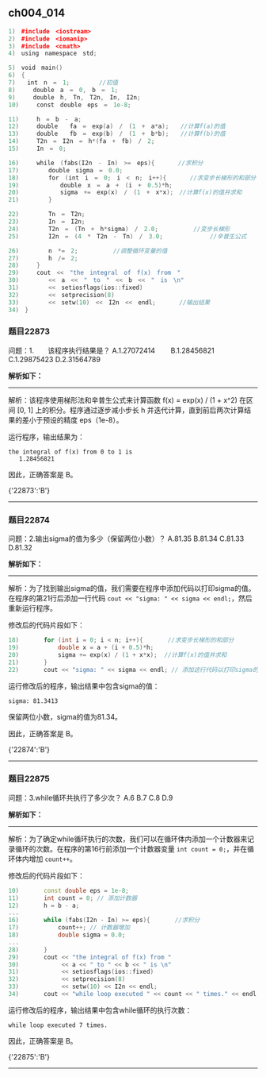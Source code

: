## ch004_014
``` c++
1)　#include　<iostream>
2)　#include　<iomanip>
3)　#include　<cmath>
4)　using　namespace　std;

5)　void　main()
6)　{
7)　　int　n　=　1;　　　　　//初值
8)　　　double　a　=　0,　b　=　1;
9)　　　double　h,　Tn,　T2n,　In,　I2n;
10)　　　const　double　eps　=　1e-8;

11)　　　h　=　b　-　a;
12)　　　double　　fa　=　exp(a)　/　(1　+　a*a);　　//计算f(a)的值
13)　　　double　　fb　=　exp(b)　/　(1　+　b*b);　　//计算f(b)的值
14)　　　T2n　=　I2n　=　h*(fa　+　fb)　/　2;
15)　　　In　=　0;

16)　　　while　(fabs(I2n　-　In)　>=　eps){　　　　//求积分
17)　　　　　double　sigma　=　0.0;
18)　　　　　for　(int　i　=　0;　i　<　n;　i++){　　　　//求变步长梯形的和部分
19)　　　　　　　double　x　=　a　+　(i　+　0.5)*h;
20)　　　　　　　sigma　+=　exp(x)　/　(1　+　x*x);　//计算f(x)的值并求和
21)　　　　　}

22)　　　　　Tn　=　T2n;
23)　　　　　In　=　I2n;
24)　　　　　T2n　=　(Tn　+　h*sigma)　/　2.0;　　　　　　//变步长梯形
25)　　　　　I2n　=　(4　*　T2n　-　Tn)　/　3.0;　　　　　　　　//辛普生公式

26)　　　　　n　*=　2;　　　　　　//调整循环变量的值
27)　　　　　h　/=　2;
28)　　　}
29)　　　cout　<<　"the　integral　of　f(x)　from　"
30)　　　　　<<　a　<<　"　to　"　<<　b　<<　"　is　\n"
31)　　　　　<<　setiosflags(ios::fixed)
32)　　　　　<<　setprecision(8)
33)　　　　　<<　setw(10)　<<　I2n　<<　endl;　　　　//输出结果
34)　}

```
### 题目22873
问题：1.　　该程序执行结果是？
A.1.27072414　　
B.1.28456821
C.1.29875423
D.2.31564789


**解析如下：**

------

解析：该程序使用梯形法和辛普生公式来计算函数 f(x) = exp(x) / (1 + x^2) 在区间 [0, 1] 上的积分。程序通过逐步减小步长 h 并迭代计算，直到前后两次计算结果的差小于预设的精度 eps（1e-8）。

运行程序，输出结果为：
```
the integral of f(x) from 0 to 1 is 
   1.28456821
```

因此，正确答案是 B。

{'22873':'B'}

------

### 题目22874
问题：2.输出sigma的值为多少（保留两位小数）？
A.81.35
B.81.34
C.81.33
D.81.32


**解析如下：**

------

解析：为了找到输出sigma的值，我们需要在程序中添加代码以打印sigma的值。在程序的第21行后添加一行代码 `cout << "sigma: " << sigma << endl;`，然后重新运行程序。

修改后的代码片段如下：
```cpp
18)       for (int i = 0; i < n; i++){       //求变步长梯形的和部分
19)           double x = a + (i + 0.5)*h;
20)           sigma += exp(x) / (1 + x*x);  //计算f(x)的值并求和
21)       }
22)       cout << "sigma: " << sigma << endl; // 添加这行代码以打印sigma的值
```

运行修改后的程序，输出结果中包含sigma的值：
```
sigma: 81.3413
```

保留两位小数，sigma的值为81.34。

因此，正确答案是 B。

{'22874':'B'}

------

### 题目22875
问题：3.while循环共执行了多少次？
A.6
B.7
C.8
D.9


**解析如下：**

------

解析：为了确定while循环执行的次数，我们可以在循环体内添加一个计数器来记录循环的次数。在程序的第16行前添加一个计数器变量 `int count = 0;`，并在循环体内增加 `count++`。

修改后的代码片段如下：
```cpp
10)       const double eps = 1e-8;
11)       int count = 0; // 添加计数器
12)       h = b - a;
...
16)       while (fabs(I2n - In) >= eps){       //求积分
17)           count++; // 计数器增加
18)           double sigma = 0.0;
...
28)       }
29)       cout << "the integral of f(x) from "
30)            << a << " to " << b << " is \n"
31)            << setiosflags(ios::fixed)
32)            << setprecision(8)
33)            << setw(10) << I2n << endl;
34)       cout << "while loop executed " << count << " times." << endl; // 打印循环次数
```

运行修改后的程序，输出结果中包含while循环的执行次数：
```
while loop executed 7 times.
```

因此，正确答案是 B。

{'22875':'B'}

------

